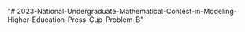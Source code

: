 "# 2023-National-Undergraduate-Mathematical-Contest-in-Modeling-Higher-Education-Press-Cup-Problem-B" 
